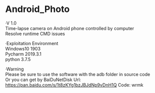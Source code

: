 # Android_Photo

·V 1.0   
Time-lapse camera on Android phone controlled by computer   
Resolve runtime CMD issues   

·Exploitation Environment   
Windows10 1903   
Pycharm 2019.3.1   
python 3.7.5   
 
·Warning     
Please be sure to use the software with the adb folder in source code    
Or you can get by BaiDuNetDisk Url: https://pan.baidu.com/s/1t8zKYg1bzJBJdNp9vDnH1Q Code: wrmk    
